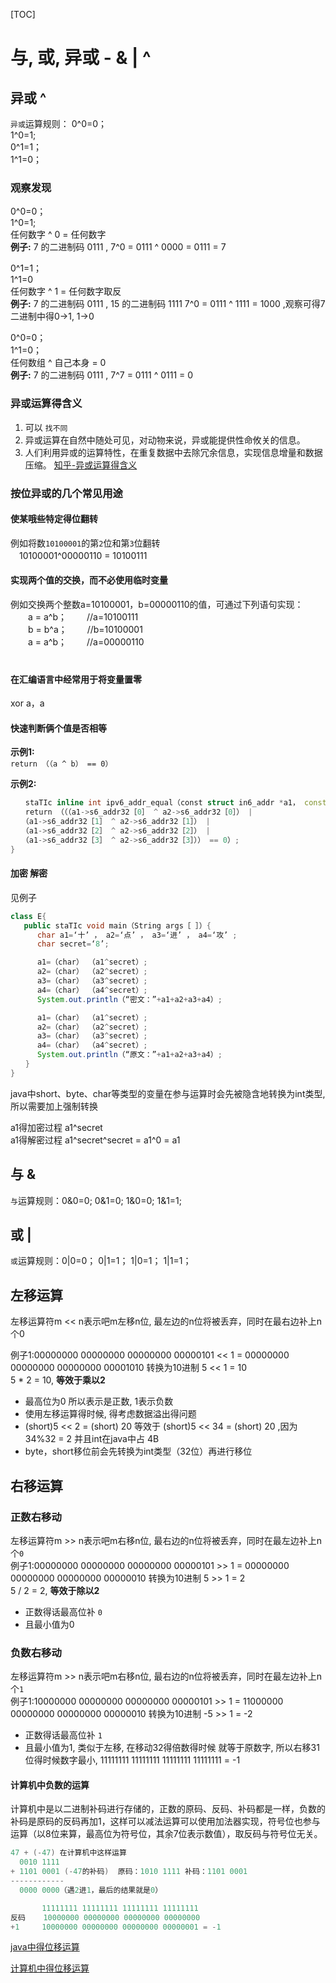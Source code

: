 [TOC]

# 与, 或, 异或 - & | ^

## 异或  ^
`异或`运算规则：
0^0=0；  
1^0=1;  
0^1=1；  
1^1=0；  

### 观察发现
0^0=0；  
1^0=1;  
任何数字 ^ 0 = 任何数字  
**例子:** 7 的二进制码 0111 ,   7^0 = 0111 ^ 0000 = 0111 = 7  

0^1=1；     
1^1=0  
任何数字 ^ 1 =  任何数字取反  
**例子:** 7 的二进制码 0111 , 15 的二进制码 1111   7^0 = 0111 ^ 1111 = 1000 ,观察可得7二进制中得0->1, 1->0  

0^0=0；  
1^1=0；  
任何数组 ^ 自己本身 = 0  
**例子:** 7 的二进制码 0111 ,   7^7 = 0111 ^ 0111 = 0  

### 异或运算得含义
1. 可以 `找不同`
2. 异或运算在自然中随处可见，对动物来说，异或能提供性命攸关的信息。
3. 人们利用异或的运算特性，在重复数据中去除冗余信息，实现信息增量和数据压缩。
[知乎-异或运算得含义](https://www.zhihu.com/question/31116687)

### 按位异或的几个常见用途
#### 使某哦些特定得位翻转
例如将数`10100001`的第`2`位和第`3`位翻转  
　10100001^00000110 = 10100111  

#### 实现两个值的交换，而不必使用临时变量
例如交换两个整数a=10100001，b=00000110的值，可通过下列语句实现：  
　　a = a^b； 　　//a=10100111  
　　b = b^a； 　　//b=10100001  
　　a = a^b； 　　//a=00000110  
　　
#### 在汇编语言中经常用于将变量置零
xor a，a 
#### 快速判断俩个值是否相等
**示例1:**   
`return （（a ^ b） == 0）`   

**示例2:**  
```C++
　　staTIc inline int ipv6_addr_equal（const struct in6_addr *a1， const struct in6_addr *a2）{
　　return （（（a1->s6_addr32［0］ ^ a2->s6_addr32［0］） |
　　（a1->s6_addr32［1］ ^ a2->s6_addr32［1］） |
　　（a1->s6_addr32［2］ ^ a2->s6_addr32［2］） |
　　（a1->s6_addr32［3］ ^ a2->s6_addr32［3］）） == 0）;
}
```
#### 加密 解密
见例子
```java
class E{
   public staTIc void main（String args［ ］）{
      char a1=‘十’ ， a2=‘点’ ， a3=‘进’ ， a4=‘攻’ ;
      char secret=‘8’;

      a1=（char） （a1^secret）;
      a2=（char） （a2^secret）;
      a3=（char） （a3^secret）;
      a4=（char） （a4^secret）;
      System.out.println（“密文：”+a1+a2+a3+a4）;

      a1=（char） （a1^secret）;
      a2=（char） （a2^secret）;
      a3=（char） （a3^secret）;
      a4=（char） （a4^secret）;
      System.out.println（“原文：”+a1+a2+a3+a4）;
　　}
}
```
java中short、byte、char等类型的变量在参与运算时会先被隐含地转换为int类型, 所以需要加上强制转换  

a1得加密过程 a1^secret  
a1得解密过程 a1^secret^secret = a1^0 = a1  


## 与 &

`与`运算规则：0&0=0;   0&1=0;    1&0=0;     1&1=1;  

## 或 |
`或`运算规则：0|0=0；   0|1=1；   1|0=1；    1|1=1；  

## 左移运算
左移运算符m << n表示吧m左移n位, 最左边的n位将被丢弃，同时在最右边补上n个0  

例子1:00000000 00000000  00000000 00000101 << 1 = 00000000 00000000 00000000 00001010
转换为10进制 5 << 1 = 10   
5 * 2 = 10, **等效于乘以2**   

*  最高位为0 所以表示是正数, 1表示负数
*  使用左移运算得时候, 得考虑数据溢出得问题
*  (short)5 << 2 = (short) 20  等效于 (short)5 << 34 = (short) 20 ,因为34%32 =  2 并且int在java中占 4B
*  byte，short移位前会先转换为int类型（32位）再进行移位

## 右移运算
### 正数右移动
左移运算符m >> n表示吧m右移n位, 最右边的n位将被丢弃，同时在最左边补上n个`0`  
例子1:00000000 00000000  00000000 00000101 >> 1 = 00000000 00000000 00000000 00000010 
转换为10进制 5 >> 1 = 2  
5 / 2 = 2, **等效于除以2**  

* 正数得话最高位补 `0`
* 且最小值为0

### 负数右移动
左移运算符m >> n表示吧m右移n位, 最右边的n位将被丢弃，同时在最左边补上n个`1`  
例子1:10000000 00000000  00000000 00000101 >> 1 = 11000000 00000000 00000000 00000010 
转换为10进制 -5 >> 1 = -2  

* 正数得话最高位补 `1`
* 且最小值为1, 类似于左移, 在移动32得倍数得时候 就等于原数字, 所以右移31位得时候数字最小, 
11111111 11111111 11111111 11111111 = -1

#### 计算机中负数的运算
计算机中是以二进制补码进行存储的，正数的原码、反码、补码都是一样，负数的补码是原码的反码再加1，这样可以减法运算可以使用加法器实现，符号位也参与运算（以8位来算，最高位为符号位，其余7位表示数值），取反码与符号位无关。  

```C
47 + (-47) 在计算机中这样运算
  0010 1111
+ 1101 0001 (-47的补码)  原码：1010 1111 补码：1101 0001
------------
  0000 0000（遇2进1，最后的结果就是0）
```

```C
       11111111 11111111 11111111 11111111 
反码    10000000 00000000 00000000 00000000
+1     10000000 00000000 00000000 00000001 = -1
```

[java中得位移运算](https://zhuanlan.zhihu.com/p/30108890)

[计算机中得位移运算](https://zhuanlan.zhihu.com/p/57968806)